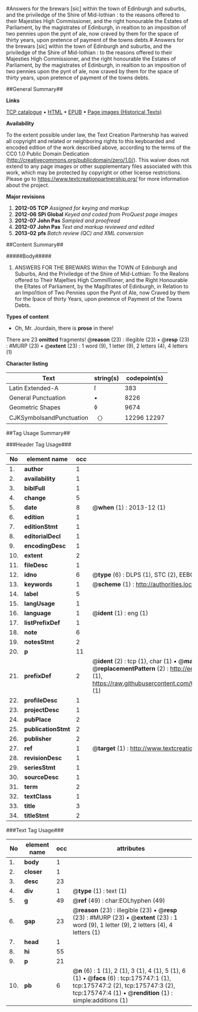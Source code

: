 #Answers for the brewars [sic] within the town of Edinburgh and suburbs, and the priviledge of the Shire of Mid-lothian : to the reasons offered to their Majesties High Commissioner, and the right honourable the Estates of Parliament, by the magistrates of Edinburgh, in realtion to an imposition of two pennies upon the pynt of ale, now craved by them for the space of thirty years, upon pretence of payment of the towns debts.#
Answers for the brewars [sic] within the town of Edinburgh and suburbs, and the priviledge of the Shire of Mid-lothian : to the reasons offered to their Majesties High Commissioner, and the right honourable the Estates of Parliament, by the magistrates of Edinburgh, in realtion to an imposition of two pennies upon the pynt of ale, now craved by them for the space of thirty years, upon pretence of payment of the towns debts.

##General Summary##

**Links**

[TCP catalogue](http://www.ota.ox.ac.uk/tcp/)  • 
[HTML](http://tei.it.ox.ac.uk/tcp/Texts-HTML/free/B01/B01408.html)  • 
[EPUB](http://tei.it.ox.ac.uk/tcp/Texts-EPUB/free/B01/B01408.epub) • 
[Page images (Historical Texts)](https://historicaltexts.jisc.ac.uk/eebo-52614502e)

**Availability**

To the extent possible under law, the Text Creation Partnership has waived all copyright and related or neighboring rights to this keyboarded and encoded edition of the work described above, according to the terms of the CC0 1.0 Public Domain Dedication (http://creativecommons.org/publicdomain/zero/1.0/). This waiver does not extend to any page images or other supplementary files associated with this work, which may be protected by copyright or other license restrictions. Please go to https://www.textcreationpartnership.org/ for more information about the project.

**Major revisions**

1. __2012-05__ __TCP__ *Assigned for keying and markup*
1. __2012-06__ __SPi Global__ *Keyed and coded from ProQuest page images*
1. __2012-07__ __John Pas__ *Sampled and proofread*
1. __2012-07__ __John Pas__ *Text and markup reviewed and edited*
1. __2013-02__ __pfs__ *Batch review (QC) and XML conversion*

##Content Summary##

#####Body#####

1. ANSWERS FOR THE BREWARS Within the TOWN of Edinburgh and Suburbs, And the Priviledge of the Shire of Mid-Lothian: To the Reaſons offered to Their Majeſties High Commiſſioner, and the Right Honourable the Eſtates of Parliament, by the Magiſtrates of Edinburgh, in Relation to an Impoſition of Two Pennies upon the Pynt of Ale, now Craved by them for the ſpace of thirty Years, upon pretence of Payment of the Towns Debts.

**Types of content**

  * Oh, Mr. Jourdain, there is **prose** in there!

There are 23 **omitted** fragments! 
 @__reason__ (23) : illegible (23)  •  @__resp__ (23) : #MURP (23)  •  @__extent__ (23) : 1 word (9), 1 letter (9), 2 letters (4), 4 letters (1)

**Character listing**


|Text|string(s)|codepoint(s)|
|---|---|---|
|Latin Extended-A|ſ|383|
|General Punctuation|•|8226|
|Geometric Shapes|◊|9674|
|CJKSymbolsandPunctuation|〈〉|12296 12297|

##Tag Usage Summary##

###Header Tag Usage###

|No|element name|occ|attributes|
|---|---|---|---|
|1.|__author__|1||
|2.|__availability__|1||
|3.|__biblFull__|1||
|4.|__change__|5||
|5.|__date__|8| @__when__ (1) : 2013-12 (1)|
|6.|__edition__|1||
|7.|__editionStmt__|1||
|8.|__editorialDecl__|1||
|9.|__encodingDesc__|1||
|10.|__extent__|2||
|11.|__fileDesc__|1||
|12.|__idno__|6| @__type__ (6) : DLPS (1), STC (2), EEBO-CITATION (1), OCLC (1), VID (1)|
|13.|__keywords__|1| @__scheme__ (1) : http://authorities.loc.gov/ (1)|
|14.|__label__|5||
|15.|__langUsage__|1||
|16.|__language__|1| @__ident__ (1) : eng (1)|
|17.|__listPrefixDef__|1||
|18.|__note__|6||
|19.|__notesStmt__|2||
|20.|__p__|11||
|21.|__prefixDef__|2| @__ident__ (2) : tcp (1), char (1)  •  @__matchPattern__ (2) : ([0-9\-]+):([0-9IVX]+) (1), (.+) (1)  •  @__replacementPattern__ (2) : http://eebo.chadwyck.com/downloadtiff?vid=$1&page=$2 (1), https://raw.githubusercontent.com/textcreationpartnership/Texts/master/tcpchars.xml#$1 (1)|
|22.|__profileDesc__|1||
|23.|__projectDesc__|1||
|24.|__pubPlace__|2||
|25.|__publicationStmt__|2||
|26.|__publisher__|2||
|27.|__ref__|1| @__target__ (1) : http://www.textcreationpartnership.org/docs/. (1)|
|28.|__revisionDesc__|1||
|29.|__seriesStmt__|1||
|30.|__sourceDesc__|1||
|31.|__term__|2||
|32.|__textClass__|1||
|33.|__title__|3||
|34.|__titleStmt__|2||


###Text Tag Usage###

|No|element name|occ|attributes|
|---|---|---|---|
|1.|__body__|1||
|2.|__closer__|1||
|3.|__desc__|23||
|4.|__div__|1| @__type__ (1) : text (1)|
|5.|__g__|49| @__ref__ (49) : char:EOLhyphen (49)|
|6.|__gap__|23| @__reason__ (23) : illegible (23)  •  @__resp__ (23) : #MURP (23)  •  @__extent__ (23) : 1 word (9), 1 letter (9), 2 letters (4), 4 letters (1)|
|7.|__head__|1||
|8.|__hi__|55||
|9.|__p__|21||
|10.|__pb__|6| @__n__ (6) : 1 (1), 2 (1), 3 (1), 4 (1), 5 (1), 6 (1)  •  @__facs__ (6) : tcp:175747:1 (1), tcp:175747:2 (2), tcp:175747:3 (2), tcp:175747:4 (1)  •  @__rendition__ (1) : simple:additions (1)|
